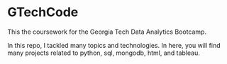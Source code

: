 # GTechCode
This the coursework for the Georgia Tech Data Analytics Bootcamp.

In this repo, I tackled many topics and technologies.
In here, you will find many projects related to python, sql, mongodb, html, and tableau. 
